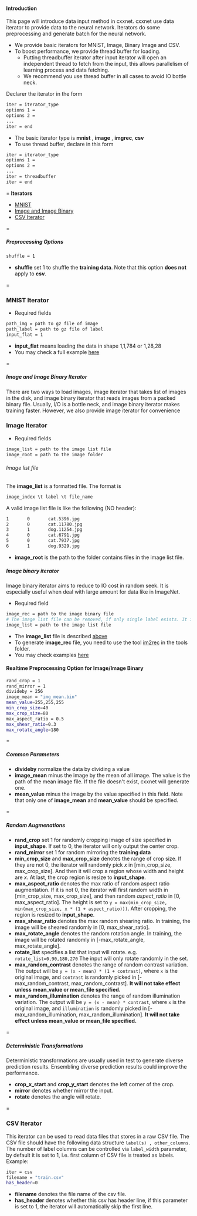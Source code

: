 #### Introduction
This page will introduce data input method in cxxnet. cxxnet use data iterator to provide data to the neural network.  Iterators do some preprocessing and generate batch for the neural network.

* We provide basic iterators for MNIST, Image, Binary Image and CSV.
* To boost performance, we provide thread buffer for loading.
  - Putting threadbuffer iterator after input iterator will open an independent thread to fetch from the input, this allows parallelism of learning process and data fetching.
  - We recommend you use thread buffer in all cases to avoid IO bottle neck.

Declarer the iterator in the form
```bash
iter = iterator_type
options 1 =
options 2 =
...
iter = end
```
* The basic iterator type is **mnist** , **image** , **imgrec**, **csv**
* To use thread buffer, declare in this form
```bash
iter = iterator_type
options 1 =
options 2 =
...
iter = threadbuffer
iter = end
```
=
**Iterators**
* [MNIST](#mnist-iterator)
* [Image and Image Binary](#image-and-image-binary-iterator)
* [CSV Iterator](#csv-iterator)


=
##### Preprocessing Options
```bash
shuffle = 1
```
* **shuffle** set 1 to shuffle the **training data**. Note that this option **does not** apply to **csv**.

=
### MNIST Iterator
* Required fields
```bash
path_img = path to gz file of image
path_label = path to gz file of label
input_flat = 1
```
* **input_flat** means loading the data in shape 1,1,784 or 1,28,28
* You may check a full example [here](https://github.com/antinucleon/cxxnet/blob/master/example/MNIST/MNIST.conf)

=
##### Image and Image Binary Iterator
There are two ways to load images, image iterator that takes list of images in the disk, and image binary iterator that reads images from a packed binary file. Usually, I/O is a bottle neck, and image binary iterator makes training faster. However, we also provide image iterator for convenience


### Image Iterator
* Required fields
```bash
image_list = path to the image list file
image_root = path to the image folder
```
###### Image list file
The **image_list** is a formatted file. The format is
```c++
image_index \t label \t file_name
```

A valid image list file is like the following (NO header):
```bash
1       0       cat.5396.jpg
2       0       cat.11780.jpg
3       1       dog.11254.jpg
4       0       cat.6791.jpg
5       0       cat.7937.jpg
6       1       dog.9329.jpg
```


* **image_root** is the path to the folder contains files in the image list file.

##### Image binary iterator
Image binary iterator aims to reduce to IO cost in random seek. It is especially useful when deal with large amount for data like in ImageNet.
* Required field
```bash
image_rec = path to the image binary file
# The image list file can be removed, if only single label exists. It is a must in the multi-label case.
image_list = path to the image list file
```
* The **image_list** file is described [above](#image-list-file)
* To generate **image_rec** file, you need to use the tool [im2rec](../tools/im2rec.cc) in the tools folder.
* You may check examples [here](../example/ImageNet/)

#### Realtime Preprocessing Option for Image/Image Binary
```bash
rand_crop = 1
rand_mirror = 1
divideby = 256
image_mean = "img_mean.bin"
mean_value=255,255,255
min_crop_size=40
max_crop_size=80
max_aspect_ratio = 0.5
max_shear_ratio=0.3
max_rotate_angle=180
```

=
##### Common Parameters
* **divideby** normalize the data by dividing a value
* **image_mean** minus the image by the mean of all image. The value is the path of the mean image file. If the file doesn't exist, cxxnet will generate one.
* **mean_value** minus the image by the value specified in this field. Note that only one of **image_mean** and **mean_value** should be specified.

=
##### Random Augmenations
* **rand_crop** set 1 for randomly cropping image of size specified in **input_shape**. If set to 0, the iterator will only output the center crop.
* **rand_mirror** set 1 for random mirroring the **training data**
* **min_crop_size** and **max_crop_size** denotes the range of crop size. If they are not 0, the iterator will randomly pick _x_ in [min_crop_size, max_crop_size]. And then it will crop a region whose width and height are _x_. At last, the crop region is resize to **input_shape**.
* **max_aspect_ratio** denotes the max ratio of random aspect ratio augmentation. If it is not 0, the iterator will first random width in [min_crop_size, max_crop_size], and then random _aspect_ratio_ in [0, max_aspect_ratio]. The height is set to `y = max(min_crop_size, min(max_crop_size, x * (1 + aspect_ratio)))`. After cropping, the region is resized to **input_shape**.
* **max_shear_ratio** denotes the max random shearing ratio. In training, the image will be sheared randomly in [0, max_shear_ratio].
* **max_rotate_angle** denotes the random rotation angle. In training, the image will be rotated randomly in [-max_rotate_angle, max_rotate_angle].
* **rotate_list** specifies a list that input will rotate. e.g. `rotate_list=0,90,180,270` The input will only rotate randomly in the set.
* **max_random_contrast** denotes the range of random contrast variation. The output will be `y = (x - mean) * (1 + contrast)`, where `x` is the original image, and `contrast` is randomly picked in [-max_random_contrast, max_random_contrast]. **It will not take effect unless mean_value or mean_file specified.**
* **max_random_illumination** denotes the range of random illumination variation. The output will be `y = (x - mean) * contrast`, where `x` is the original image, and `illumination` is randomly picked in [-max_random_illumination, max_random_illumination]. **It will not take effect unless mean_value or mean_file specified.**

=
##### Deterministic Transformations
Deterministic transformations are usually used in test to generate diverse prediction results. Ensembling diverse prediction results could improve the performance.
* **crop_x_start** and **crop_y_start**  denotes the left corner of the crop.
* **mirror** denotes whether mirror the input.
* **rotate** denotes the angle will rotate.

=
### CSV Iterator
This iterator can be used to read data files that stores in a raw CSV file. The CSV file should have the following data structure ```label(s) , other_columns```. The number of label columns can be controlled via ```label_width``` parameter, by default it is set to 1, i.e. first column of CSV file is treated as labels. Example:
```bash
iter = csv
filename = "train.csv"
has_header=0
```
* **filename** denotes the file name of the csv file.
* **has_header** denotes whether this csv has header line, if this parameter is set to 1, the iterator will automatically skip the first line.
